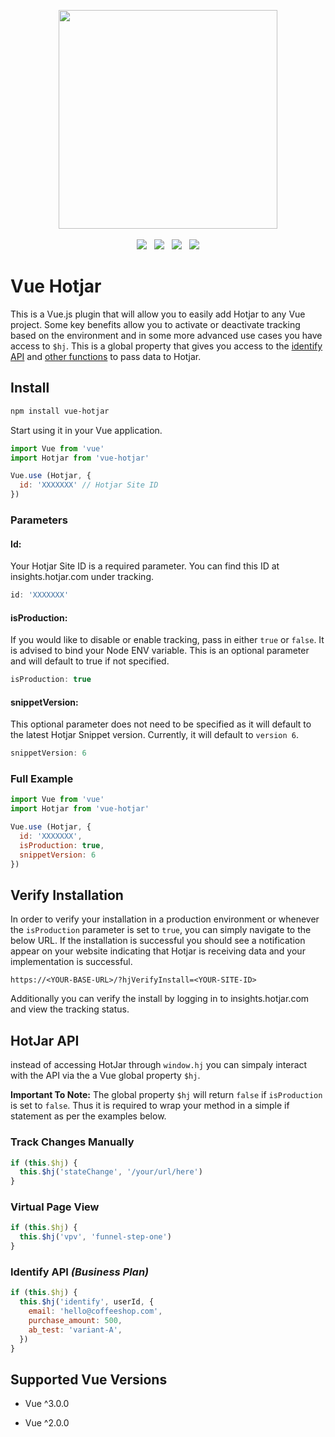 <p align="center">
  <img width="350" src="https://i.imgur.com/0QaBxJ9.png">
  <br>
  <br>
  <span>
    <img src="https://travis-ci.org/henk-badenhorst/vue-hotjar.svg?branch=master">
  </span>
  &nbsp;
  <span>
    <img src="https://coveralls.io/repos/github/henk-badenhorst/vue-hotjar/badge.svg?branch=master">
  </span>
  &nbsp;
  <span>
    <img src="https://img.shields.io/npm/dt/vue-hotjar.svg"> 
  </span>
  &nbsp; 
  <span>
    <img src="https://img.shields.io/badge/code%20style-standard-brightgreen.svg">
  </span>
</p>

# Vue Hotjar

This is a Vue.js plugin that will allow you to easily add Hotjar to any Vue project. Some key benefits allow you to activate or deactivate tracking based on the environment and in some more advanced use cases you have access to `$hj`. This is a global property that gives you access to the [identify API](https://help.hotjar.com/hc/en-us/articles/360034216634-Hotjar-JavaScript-Functions-Reference) and [other functions](https://help.hotjar.com/hc/en-us/articles/360033640653) to pass data to Hotjar.

## Install

```bash
npm install vue-hotjar
```

Start using it in your Vue application.

```js
import Vue from 'vue'
import Hotjar from 'vue-hotjar'

Vue.use (Hotjar, {
  id: 'XXXXXXX' // Hotjar Site ID
})
```

### Parameters

#### Id:

Your Hotjar Site ID is a required parameter. You can find this ID at insights.hotjar.com under tracking.

```js 
id: 'XXXXXXX' 
```

#### isProduction:

If you would like to disable or enable tracking, pass in either `true` or `false`. It is advised to bind your Node ENV variable. This is an optional parameter and will default to true if not specified.

```js 
isProduction: true 
```

#### snippetVersion:

This optional parameter does not need to be specified as it will default to the latest Hotjar Snippet version. Currently, it will default to `version 6`.

```js 
snippetVersion: 6 
```

### Full Example

```js
import Vue from 'vue'
import Hotjar from 'vue-hotjar'

Vue.use (Hotjar, {
  id: 'XXXXXXX',
  isProduction: true,
  snippetVersion: 6
})
```

## Verify Installation

In order to verify your installation in a production environment or whenever the `isProduction` parameter is set to `true`, you can simply navigate to the below URL. If the installation is successful you should see a notification appear on your website indicating that Hotjar is receiving data and your implementation is successful.

```https://<YOUR-BASE-URL>/?hjVerifyInstall=<YOUR-SITE-ID>```

Additionally you can verify the install by logging in to insights.hotjar.com and view the tracking status.

## HotJar API

instead of accessing HotJar through `window.hj` you can simpaly interact with the API via the a Vue global property `$hj`. 

__Important To Note:__ The global property `$hj` will return `false` if `isProduction` is set to `false`. Thus it is required to wrap your method in a simple if statement as per the examples below.

### Track Changes Manually
```js
if (this.$hj) {
  this.$hj('stateChange', '/your/url/here')
}
```

### Virtual Page View
```js
if (this.$hj) {
  this.$hj('vpv', 'funnel-step-one')
}
```


### Identify API *(Business Plan)*
```js
if (this.$hj) {
  this.$hj('identify', userId, {
    email: 'hello@coffeeshop.com',
    purchase_amount: 500,
    ab_test: 'variant-A',
  })
}
```

## Supported Vue Versions

* Vue ^3.0.0

* Vue ^2.0.0

